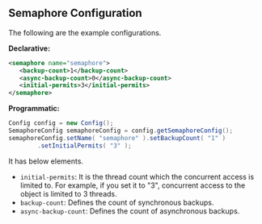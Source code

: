 

## Semaphore Configuration

The following are the example configurations.

**Declarative:**

```xml
<semaphore name="semaphore">
   <backup-count>1</backup-count>
   <async-backup-count>0</async-backup-count>
   <initial-permits>3</initial-permits>
</semaphore>
```

**Programmatic:**

```java
Config config = new Config();
SemaphoreConfig semaphoreConfig = config.getSemaphoreConfig();
semaphoreConfig.setName( "semaphore" ).setBackupCount( "1" )
        .setInitialPermits( "3" );
```

It has below elements.

- `initial-permits`: It is the thread count which the concurrent access is limited to. For example, if you set it to "3", concurrent access to the object is limited to 3 threads.
- `backup-count`: Defines the count of synchronous backups. 
- `async-backup-count`: Defines the count of asynchronous backups. 

